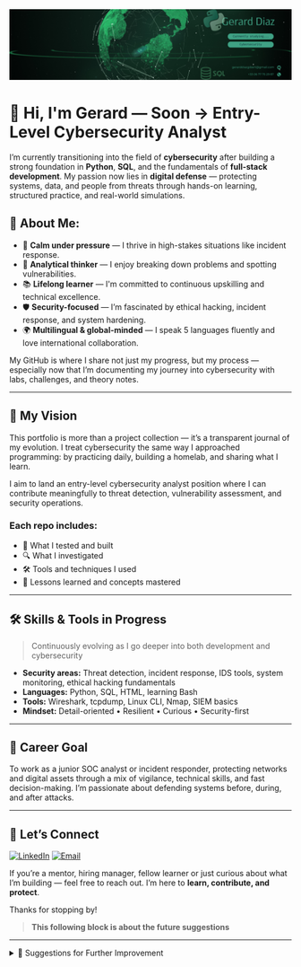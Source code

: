 <img src="./assets/Banner Github - LinkedIn CYBER.png" alt="Github banner">

# 👋 Hi, I'm Gerard — Soon -> Entry-Level Cybersecurity Analyst

I’m currently transitioning into the field of **cybersecurity** after building a strong foundation in **Python**, **SQL**, and the fundamentals of **full-stack development**. My passion now lies in **digital defense** — protecting systems, data, and people from threats through hands-on learning, structured practice, and real-world simulations.

## 🧠 About Me:

* 🧠 **Calm under pressure** — I thrive in high-stakes situations like incident response.
* 🧩 **Analytical thinker** — I enjoy breaking down problems and spotting vulnerabilities.
* 📚 **Lifelong learner** — I'm committed to continuous upskilling and technical excellence.
* 🛡️ **Security-focused** — I’m fascinated by ethical hacking, incident response, and system hardening.
* 🌍 **Multilingual & global-minded** — I speak 5 languages fluently and love international collaboration.

My GitHub is where I share not just my progress, but my process — especially now that I’m documenting my journey into cybersecurity with labs, challenges, and theory notes.

---

## 🚀 My Vision

This portfolio is more than a project collection — it’s a transparent journal of my evolution. I treat cybersecurity the same way I approached programming: by practicing daily, building a homelab, and sharing what I learn.

I aim to land an entry-level cybersecurity analyst position where I can contribute meaningfully to threat detection, vulnerability assessment, and security operations.

### Each repo includes:

* 🧪 What I tested and built
* 🔍 What I investigated
* 🛠️ Tools and techniques I used
* 🧠 Lessons learned and concepts mastered

---

## 🛠️ Skills & Tools in Progress

> Continuously evolving as I go deeper into both development and cybersecurity

* **Security areas:** Threat detection, incident response, IDS tools, system monitoring, ethical hacking fundamentals
* **Languages:** Python, SQL, HTML, learning Bash
* **Tools:** Wireshark, tcpdump, Linux CLI, Nmap, SIEM basics
* **Mindset:** Detail-oriented • Resilient • Curious • Security-first

---

## 📌 Career Goal

To work as a junior SOC analyst or incident responder, protecting networks and digital assets through a mix of vigilance, technical skills, and fast decision-making. I’m passionate about defending systems before, during, and after attacks.

---

## 🔗 Let’s Connect

[![LinkedIn](https://img.shields.io/badge/LinkedIn-0077B5?style=for-the-badge\&logo=linkedin\&logoColor=white)](https://linkedin.com/in/yourlinkedin)
[![Email](https://img.shields.io/badge/Email-D14836?style=for-the-badge\&logo=gmail\&logoColor=white)](mailto:gerarddiazgibert@gmail.com)

If you’re a mentor, hiring manager, fellow learner or just curious about what I’m building — feel free to reach out. I’m here to **learn, contribute, and protect**.

Thanks for stopping by!


>  **This following block is about the future suggestions**
---

<details>
<summary>📝 Suggestions for Further Improvement</summary>

> 🧪 *These are notes for myself to improve this README and portfolio over time. This section is private for now, but will help guide the evolution of this page.*

- **Fill in Real Links:**  
  Replace the placeholder links (LinkedIn, Portfolio, email, project URLs) with my actual URLs when I'm ready.

- **Project Details:**  
  Add one-sentence summaries for each project, focusing on what makes them interesting or what I learned.

- **Skill Level Indicators:**  
  Use emojis, badges, or plain text to indicate my current level of comfort or proficiency with each skill.

- **Visuals:**  
  Include a profile picture, banner, or project screenshots to make the page more visually engaging.

- **Keep It Updated:**  
  As I complete new projects or learn new technologies, update this README to reflect my growth.

- **Feature my best projects:**  
  Showcase the handful of projects that I am most proud of.
---

</details>
